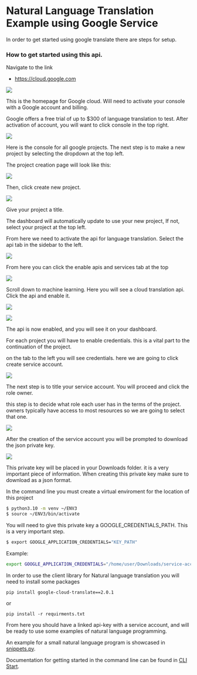 # Natural Language Translation Example using Google Service

In order to get started using google translate there are steps for
setup.


### How to get started using this api.

Navigate to the link

* <https://cloud.google.com>

![](images/g1.png)

This is the homepage for Google cloud. Will need to activate your
console with a Google account and billing.

Google offers a free trial of up to $300 of language translation to
test. After activation of account, you will want to click console in
the top right.

![](images/g2.png)

Here is the console for all google projects.  The next step is to make
a new project by selecting the dropdown at the top left.

The project creation page will look like this:

![](images/g3.png)

Then, click create new project.

![](images/g4.png)

Give your project a title.

The dashboard will automatically update to use your new project, If
not, select your project at the top left.

From here we need to activate the api for language translation.
Select the api tab in the sidebar to the left.

![](images/g5.png)


From here you can click the enable apis and services tab at the top

![](images/g6.png)


Scroll down to machine learning. Here you will see a cloud translation
api.  Click the api and enable it.

![](images/g7.png)


![](images/g8.png)

The api is now enabled, and you will see it on your dashboard.

For each project you will have to enable credentials. this is a vital
part to the continuation of the project.

on the tab to the left you will see credentials. here we are going to
click create service account.

![](images/g9.png)

The next step is to title your service account.
You will proceed and click the role owner. 

this step is to decide what role each user has in the terms of the
project. owners typically have access to most resources so we are
going to select that one.


![](images/g10.png)

After the creation of the service account you will be prompted to
download the json private key.


![](images/g11.png)

This private key will be placed in your Downloads folder.  it is a
very important piece of information. When creating this private key
make sure to download as a json format.

In the command line you must create a virtual enviroment for the
location of this project

```bash
$ python3.10 -m venv ~/ENV3
$ source ~/ENV3/bin/activate
```

You will need to give this private key a GOOGLE_CREDENTIALS_PATH. This is a very important step.

```bash
$ export GOOGLE_APPLICATION_CREDENTIALS="KEY_PATH"
```

Example:

```bash
export GOOGLE_APPLICATION_CREDENTIALS="/home/user/Downloads/service-account-file.json"
```

In order to use the client library for Natural language translation
you will need to install some packages


```
pip install google-cloud-translate==2.0.1
```

or
```
pip install -r requirments.txt
```


From here you should have a linked api-key with a service account, and
will be ready to use some examples of natural language programming.


An example for a small natural language program is showcased in
[snippets.py](../snippets.py).


Documentation for getting started in the command line can be found in
[CLI Start](README-cli.md).



